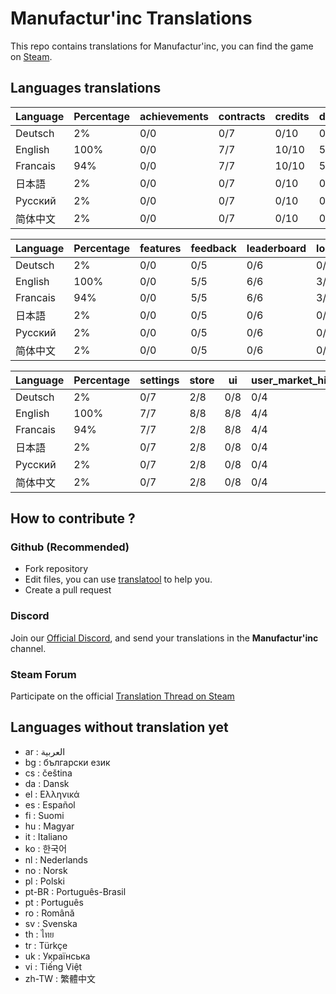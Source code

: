 # Manufactur'inc Translations

This repo contains translations for Manufactur'inc, you can find the game on [Steam](https://store.steampowered.com/app/2146380/Manufactur_inc).

## Languages translations

 |	Language |	Percentage |	achievements |	contracts |	credits |	durations |	equipments |
 |	--- |	--- |	--- |	--- |	--- |	--- |	--- |
 |	Deutsch |	2% |	0/0 |	0/7 |	0/10 |	0/5 |	0/2 |
 |	English |	100% |	0/0 |	7/7 |	10/10 |	5/5 |	2/2 |
 |	Francais |	94% |	0/0 |	7/7 |	10/10 |	5/5 |	2/2 |
 |	日本語 |	2% |	0/0 |	0/7 |	0/10 |	0/5 |	0/2 |
 |	Русский |	2% |	0/0 |	0/7 |	0/10 |	0/5 |	0/2 |
 |	简体中文 |	2% |	0/0 |	0/7 |	0/10 |	0/5 |	0/2 |


 |	Language |	Percentage |	features |	feedback |	leaderboard |	login_popup |	menu |	resources |
 |	--- |	--- |	--- |	--- |	--- |	--- |	--- |	--- |
 |	Deutsch |	2% |	0/0 |	0/5 |	0/6 |	0/3 |	0/13 |	0/3 |
 |	English |	100% |	0/0 |	5/5 |	6/6 |	3/3 |	13/13 |	3/3 |
 |	Francais |	94% |	0/0 |	5/5 |	6/6 |	3/3 |	13/13 |	3/3 |
 |	日本語 |	2% |	0/0 |	0/5 |	0/6 |	0/3 |	0/13 |	0/3 |
 |	Русский |	2% |	0/0 |	0/5 |	0/6 |	0/3 |	0/13 |	0/3 |
 |	简体中文 |	2% |	0/0 |	0/5 |	0/6 |	0/3 |	0/13 |	0/3 |


 |	Language |	Percentage |	settings |	store |	ui |	user_market_history |	wiki |
 |	--- |	--- |	--- |	--- |	--- |	--- |	--- |
 |	Deutsch |	2% |	0/7 |	2/8 |	0/8 |	0/4 |	0/12 |
 |	English |	100% |	7/7 |	8/8 |	8/8 |	4/4 |	12/12 |
 |	Francais |	94% |	7/7 |	2/8 |	8/8 |	4/4 |	12/12 |
 |	日本語 |	2% |	0/7 |	2/8 |	0/8 |	0/4 |	0/12 |
 |	Русский |	2% |	0/7 |	2/8 |	0/8 |	0/4 |	0/12 |
 |	简体中文 |	2% |	0/7 |	2/8 |	0/8 |	0/4 |	0/12 |


## How to contribute ?

### Github (Recommended)

- Fork repository
- Edit files, you can use [translatool](https://github.com/Dysnomia-studio/translatool) to help you.
- Create a pull request

### Discord

Join our [Official Discord](https://discord.gg/c8aARey), and send your translations in the **Manufactur'inc** channel.

### Steam Forum

Participate on the official [Translation Thread on Steam](TODO)

## Languages without translation yet
- ar : العربية
- bg : български език
- cs : čeština
- da : Dansk
- el : Ελληνικά
- es : Español
- fi : Suomi
- hu : Magyar
- it : Italiano
- ko : 한국어
- nl : Nederlands
- no : Norsk
- pl : Polski
- pt-BR : Português-Brasil
- pt : Português
- ro : Română
- sv : Svenska
- th : ไทย
- tr : Türkçe
- uk : Українська
- vi : Tiếng Việt
- zh-TW : 繁體中文
